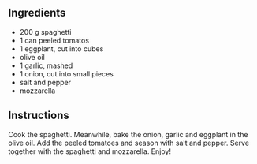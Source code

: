 ## Ingredients
- 200 g spaghetti
- 1 can peeled tomatos
- 1 eggplant, cut into cubes
- olive oil
- 1 garlic, mashed
- 1 onion, cut into small pieces
- salt and pepper
- mozzarella

  
## Instructions
Cook the spaghetti. Meanwhile, bake the onion, garlic and eggplant in the olive oil. Add the peeled tomatoes and season with salt and pepper.
Serve together with the spaghetti and mozzarella. Enjoy!
